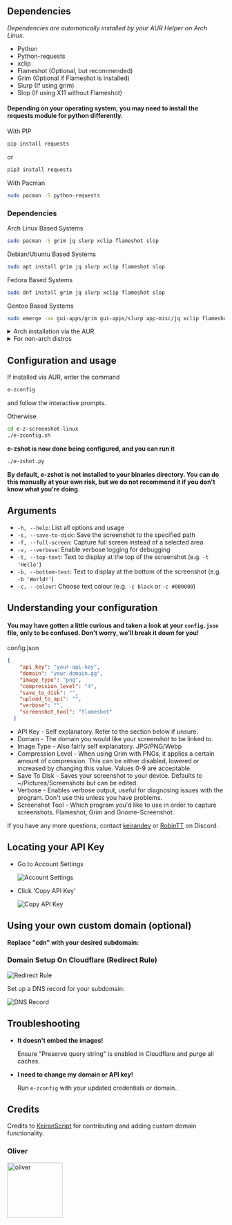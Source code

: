 ## Dependencies
*Dependencies are automatically installed by your AUR Helper on Arch Linux.*

- Python
- Python-requests
- xclip
- Flameshot (Optional, but recommended)
- Grim (Optional if Flameshot is installed)
- Slurp (If using grim)
- Slop (If using X11 without Flameshot)

#### Depending on your operating system, you may need to install the requests module for python differently.

With PIP
```sh
pip install requests
```
or
```sh
pip3 install requests
```

With Pacman
```sh
sudo pacman -S python-requests
```

### Dependencies

Arch Linux Based Systems
```sh
sudo pacman -S grim jq slurp xclip flameshot slop
```

Debian/Ubuntu Based Systems
```sh
sudo apt install grim jq slurp xclip flameshot slop
```

Fedora Based Systems
```sh
sudo dnf install grim jq slurp xclip flameshot slop
```

Gentoo Based Systems
```sh
sudo emerge -av gui-apps/grim gui-apps/slurp app-misc/jq xclip flameshot slop
```

<details>
<summary>Arch installation via the AUR</summary>

#### Paru
```bash
paru -S e-zshot
```

#### Yay
```bash
yay -S e-zshot
```

#### Clone with git and build manually
```bash
git clone https://aur.archlinux.org/e-zshot.git
cd e-zshot
makepkg -si
cd ..
rm -rf e-zshot
```

</details>

<details>
<summary>For non-arch distros</summary>

```bash
git clone https://github.com/RobinTT69/e-z-screenshot-linux
cd e-z-screenshot-linux
chmod +x ./e-zconfig.sh
chmod +x ./e-zshot.py
```
</details>

## Configuration and usage

If installed via AUR, enter the command
```sh
e-zconfig
```

and follow the interactive prompts.

Otherwise
```bash
cd e-z-screenshot-linux
./e-zconfig.sh
```

**e-zshot is now done being configured, and you can run it**

```bash
./e-zshot.py
```

**By default, e-zshot is not installed to your binaries directory. You can do this manually at your own risk, but we do not recommend it if you don't know what you're doing.**

## Arguments

- `-h, --help`: List all options and usage
- `-s, --save-to-disk`:  Save the screenshot to the specified path
- `-f, --full-screen`: Capture full screen instead of a selected area
- `-v, --verbose`: Enable verbose logging for debugging 
- `-t, --top-text`: Text to display at the top of the screenshot (e.g. `-t 'Hello'`)
- `-b, --bottom-text`: Text to display at the bottom of the screenshot (e.g. `-b 'World!'`)
- `-c, --colour`: Choose text colour (e.g. `-c black` or `-c #000000`)

## Understanding your configuration

#### You may have gotten a little curious and taken a look at your `config.json` file, only to be confused. Don't worry, we'll break it down for you!

config.json
```json
{
	"api_key": "your-api-key",
	"domain": "your-domain.gg",
	"image_type": "png",
	"compression_level": "4",
	"save_to_disk": "",
	"upload_to_api": "",
	"verbose": "",
	"screenshot_tool": "flameshot"
  }
```

- API Key - Self explanatory. Refer to the section below if unsure.
- Domain - The domain you would like your screenshot to be linked to.
- Image Type - Also fairly self explanatory. JPG/PNG/Webp
- Compression Level - When using Grim with PNGs, it applies a certain amount of compression. This can be either disabled, lowered or increased by changing this value. Values 0-9 are acceptable.
- Save To Disk - Saves your screenshot to your device. Defaults to ~/Pictures/Screenshots but can be edited.
- Verbose - Enables verbose output, useful for diagnosing issues with the program. Don't use this unless you have problems.
- Screenshot Tool - Which program you'd like to use in order to capture screenshots. Flameshot, Grim and Gnome-Screenshot.

If you have any more questions, contact <a href="https://discord.com/users/1230319937155760131" target="__blank">keirandev</a> or <a href="https://discord.com/users/685666840021958685" target="__blank">RobinTT</a> on Discord.
## Locating your API Key

- Go to Account Settings

	![Account Settings](https://i.e-z.host/pics/m9j6jk3a.png)

- Click 'Copy API Key'

	![Copy API Key](https://i.e-z.host/pics/inmghmtw.png)

## Using your own custom domain (optional)

**Replace "cdn" with your desired subdomain:**

### Domain Setup On Cloudflare (Redirect Rule)

![Redirect Rule](https://r2.e-z.host/8a13052f-8c12-4034-b99f-0155cc616583/vbzqydsx.png)

Set up a DNS record for your subdomain:

![DNS Record](https://r2.e-z.host/8a13052f-8c12-4034-b99f-0155cc616583/f5jrvtyn.png)

## Troubleshooting

- **It doesn't embed the images!**

  Ensure "Preserve query string" is enabled in Cloudflare and purge all caches.

- **I need to change my domain or API key!**

  Run `e-zconfig` with your updated credentials or domain..

## Credits

Credits to [KeiranScript](https://github.com/KeiranScript) for contributing and adding custom domain functionality.

### Oliver

<img src="https://r2.e-z.host/oliver.png" alt="oliver" width="128" height="128">
